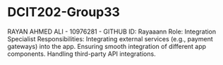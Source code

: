 # DCIT202-Group33
RAYAN AHMED ALI - 10976281 - GITHUB ID: Rayaaann
Role: Integration Specialist
Responsibilities:
Integrating external services (e.g., payment gateways) into the app.
Ensuring smooth integration of different app components.
Handling third-party API integrations.